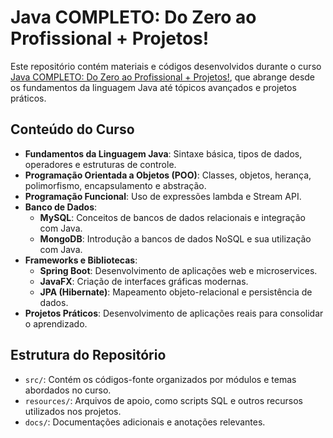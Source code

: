 # Java COMPLETO: Do Zero ao Profissional + Projetos!

Este repositório contém materiais e códigos desenvolvidos durante o curso [Java COMPLETO: Do Zero ao Profissional + Projetos!](https://www.udemy.com/course/fundamentos-de-programacao-com-java/?couponCode=ST22MT240325G3), que abrange desde os fundamentos da linguagem Java até tópicos avançados e projetos práticos.

## Conteúdo do Curso

- **Fundamentos da Linguagem Java**: Sintaxe básica, tipos de dados, operadores e estruturas de controle.
- **Programação Orientada a Objetos (POO)**: Classes, objetos, herança, polimorfismo, encapsulamento e abstração.
- **Programação Funcional**: Uso de expressões lambda e Stream API.
- **Banco de Dados**:
  - **MySQL**: Conceitos de bancos de dados relacionais e integração com Java.
  - **MongoDB**: Introdução a bancos de dados NoSQL e sua utilização com Java.
- **Frameworks e Bibliotecas**:
  - **Spring Boot**: Desenvolvimento de aplicações web e microservices.
  - **JavaFX**: Criação de interfaces gráficas modernas.
  - **JPA (Hibernate)**: Mapeamento objeto-relacional e persistência de dados.
- **Projetos Práticos**: Desenvolvimento de aplicações reais para consolidar o aprendizado.

## Estrutura do Repositório

- `src/`: Contém os códigos-fonte organizados por módulos e temas abordados no curso.
- `resources/`: Arquivos de apoio, como scripts SQL e outros recursos utilizados nos projetos.
- `docs/`: Documentações adicionais e anotações relevantes.
